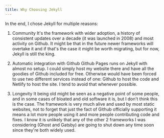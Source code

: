```yaml
---
title: Why Choosing Jekyll
---
```



In the end, I chose Jekyll for multiple reasons:

1. Community
   It's the framework with wider adoption, a history of consistent updates over a decade (it was launched in 2008) and most activity on Github. It might be that in the future newer frameworks will overtake it and if that's the case it might be worth migrating, but for now, Jekyll is still the king.

2. Automatic integration with Github
   Github Pages runs on Jekyll with almost no setup. I could simply host my website there and have all the goodies of Github included for free. Otherwise would have been forced to use two different services instead of one: Github to host the code and Netlify to host the site. I tend to avoid that whenever possible.

3. Longevity
   It being old might be seen as a negative point of some people, and in some cases of bloated and old software it is, but I don't think this is the case. The framework is very much alive and used by most static websites, not to forget that just the fact of Github officially supporting it means a lot more people using it and more people contributing code and fixes. I know it is unlikely that any of the other 2 frameworks I was considering (Ghost and Gatsby) are going to shut down any time soon since they're both widely used.
